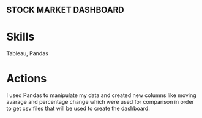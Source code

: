## STOCK MARKET DASHBOARD
# Skills
Tableau, Pandas

# Actions
I used Pandas to manipulate my data and created new columns like moving avarage and percentage change which were used for comparison in order to get csv files that will be used to create the dashboard.
